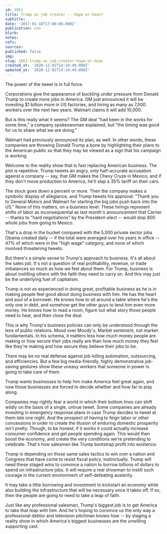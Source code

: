 ```yaml
---
id: 1051
title: Trump as job creator -- hope or hoax?
subtitle: 
date: '2017-01-18T17:00:00.000Z'
publication: cnn
blurb: 
notes: 
refs: 
sources: 
published: false
img: 
slug: 1051-trump-as-job-creator-hope-or-hoax
created_at: '2020-12-02T14:19:49.000Z'
updated_at: '2020-12-02T14:19:49.000Z'
---
```

The power of the tweet is in full force.

Corporations give the appearance of buckling under pressure from Donald Trump to create more jobs in America. GM just announced it will be investing $1 billion more in US factories, and hiring as many as 7,000 workers over the next two years. Walmart claims it will add 10,000.

But is this really what it seems? The GM deal "had been in the works for some time," a company spokeswoman explained, but "the timing was good for us to share what we are doing."

Walmart had previously announced its plan, as well. In other words, these companies are throwing Donald Trump a bone by highlighting their plans to the American public so that they may be viewed as a sign that his campaign is working.

Welcome to the reality show that is fast replacing American business. The plot is repetitive. Trump tweets an angry, only half-accurate accusation against a company -- say, that GM makes the Chevy Cruze in Mexico, and if they don't move production to America, he'll slap a 35% tariff on their cars.

The stock goes down a percent or more. Then the company makes a symbolic display of allegiance, and Trump tweets his approval: "Thank you to General Motors and Walmart for starting the big jobs push back into the US."
None of this matters, on a business level. These hirings represent shifts of labor as inconsequential as last month's announcement that Carrier -- thanks to "hard negotiations" by the President-elect -- would stop 800 whole jobs from going to Mexico.

That's a drop in the bucket compared with the 5,000 private sector jobs Obama created daily -- if the total were averaged over his years in office -- 47% of which were in the "high wage" category, and none of which involved threatening tweets.

But there's a simple sense to Trump's approach to business. It's all about the sales job. It's not a question of real profitability, revenue, or trade imbalances so much as how we feel about them. For Trump, business is about instilling others with the faith they need to carry on. And this may just be the underlying fuel of capitalism.

Trump is not as experienced in doing great, profitable business as he is in making people feel good about doing business with him. He has the heart and soul of a borrower. He knows how to sit around a table where he's the only one in debt, and somehow get the other guys to lend him even more money. He knows how to read a room, figure out what story those people need to hear, and then close the deal.

This is why Trump's business policies can only be understood through the lens of public relations. Mood over Moody's. Market sentiment, not market fundamentals. In his schema, it matters less how much money people are making or how secure their jobs really are than how much money they feel like they're making and how secure they believe their jobs to be.

There may be no real defense against job-killing automation, outsourcing, and efficiencies. But a few big media-friendly, highly demonstrative job-saving gestures show these uneasy workers that someone in power is going to take care of them.

Trump wants businesses to help him make America feel great again, and now those businesses are forced to decide whether and how far to play along.

Companies may rightly fear a world in which their bottom lines can shift wildly on the basis of a single, untrue tweet. Some companies are already investing in emergency response plans in case Trump decides to tweet at them late one night. And the prospect of having to feign labor or other concessions in order to create the illusion of enduring domestic prosperity isn't pretty. Though, to be honest, if it works it could actually increase consumer confidence and get people spending again. This would then boost the economy, and create the very conditions we're pretending to celebrate. That's how salesmen like Trump bootstrap profit into existence.

Trump is depending on those same sales tactics to win over a nation and Congress that have come to resist fiscal policy, instinctually. Trump will need these staged wins to convince a nation to borrow billions of dollars to spend on infrastructure jobs. It will require a real showman to instill such courage in the current environment of self-defeating austerity.

It may take a little borrowing and investment to kickstart an economy while also building the infrastructure that will be necessary once it takes off. If so, then the people are going to need to take a leap of faith.

Just like any professional salesman, Trump's biggest job is to get America to take that leap with him. And he's hoping to convince us the only way a professional debtor and television pitchman knows how -- by staging a reality show in which America's biggest businesses are the unwilling supporting cast.


